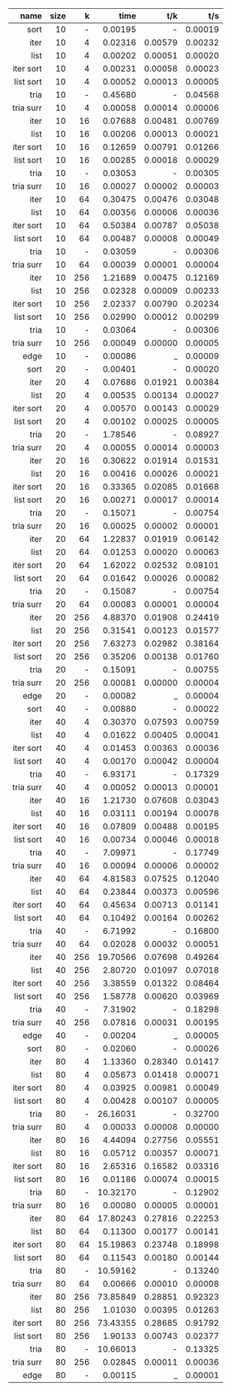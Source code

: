 |      name | size |   k |     time |     t/k |     t/s |
|----------:|-----:|----:|---------:|--------:|--------:|
|      sort |   10 |   - |  0.00195 |       - | 0.00019 |
|      iter |   10 |   4 |  0.02316 | 0.00579 | 0.00232 |
|      list |   10 |   4 |  0.00202 | 0.00051 | 0.00020 |
| iter sort |   10 |   4 |  0.00231 | 0.00058 | 0.00023 |
| list sort |   10 |   4 |  0.00052 | 0.00013 | 0.00005 |
|      tria |   10 |   - |  0.45680 |       - | 0.04568 |
| tria surr |   10 |   4 |  0.00058 | 0.00014 | 0.00006 |
|      iter |   10 |  16 |  0.07688 | 0.00481 | 0.00769 |
|      list |   10 |  16 |  0.00206 | 0.00013 | 0.00021 |
| iter sort |   10 |  16 |  0.12659 | 0.00791 | 0.01266 |
| list sort |   10 |  16 |  0.00285 | 0.00018 | 0.00029 |
|      tria |   10 |   - |  0.03053 |       - | 0.00305 |
| tria surr |   10 |  16 |  0.00027 | 0.00002 | 0.00003 |
|      iter |   10 |  64 |  0.30475 | 0.00476 | 0.03048 |
|      list |   10 |  64 |  0.00356 | 0.00006 | 0.00036 |
| iter sort |   10 |  64 |  0.50384 | 0.00787 | 0.05038 |
| list sort |   10 |  64 |  0.00487 | 0.00008 | 0.00049 |
|      tria |   10 |   - |  0.03059 |       - | 0.00306 |
| tria surr |   10 |  64 |  0.00039 | 0.00001 | 0.00004 |
|      iter |   10 | 256 |  1.21689 | 0.00475 | 0.12169 |
|      list |   10 | 256 |  0.02328 | 0.00009 | 0.00233 |
| iter sort |   10 | 256 |  2.02337 | 0.00790 | 0.20234 |
| list sort |   10 | 256 |  0.02990 | 0.00012 | 0.00299 |
|      tria |   10 |   - |  0.03064 |       - | 0.00306 |
| tria surr |   10 | 256 |  0.00049 | 0.00000 | 0.00005 |
|      edge |   10 |   - |  0.00086 |       _ | 0.00009 |
|      sort |   20 |   - |  0.00401 |       - | 0.00020 |
|      iter |   20 |   4 |  0.07686 | 0.01921 | 0.00384 |
|      list |   20 |   4 |  0.00535 | 0.00134 | 0.00027 |
| iter sort |   20 |   4 |  0.00570 | 0.00143 | 0.00029 |
| list sort |   20 |   4 |  0.00102 | 0.00025 | 0.00005 |
|      tria |   20 |   - |  1.78546 |       - | 0.08927 |
| tria surr |   20 |   4 |  0.00055 | 0.00014 | 0.00003 |
|      iter |   20 |  16 |  0.30622 | 0.01914 | 0.01531 |
|      list |   20 |  16 |  0.00416 | 0.00026 | 0.00021 |
| iter sort |   20 |  16 |  0.33365 | 0.02085 | 0.01668 |
| list sort |   20 |  16 |  0.00271 | 0.00017 | 0.00014 |
|      tria |   20 |   - |  0.15071 |       - | 0.00754 |
| tria surr |   20 |  16 |  0.00025 | 0.00002 | 0.00001 |
|      iter |   20 |  64 |  1.22837 | 0.01919 | 0.06142 |
|      list |   20 |  64 |  0.01253 | 0.00020 | 0.00063 |
| iter sort |   20 |  64 |  1.62022 | 0.02532 | 0.08101 |
| list sort |   20 |  64 |  0.01642 | 0.00026 | 0.00082 |
|      tria |   20 |   - |  0.15087 |       - | 0.00754 |
| tria surr |   20 |  64 |  0.00083 | 0.00001 | 0.00004 |
|      iter |   20 | 256 |  4.88370 | 0.01908 | 0.24419 |
|      list |   20 | 256 |  0.31541 | 0.00123 | 0.01577 |
| iter sort |   20 | 256 |  7.63273 | 0.02982 | 0.38164 |
| list sort |   20 | 256 |  0.35206 | 0.00138 | 0.01760 |
|      tria |   20 |   - |  0.15091 |       - | 0.00755 |
| tria surr |   20 | 256 |  0.00081 | 0.00000 | 0.00004 |
|      edge |   20 |   - |  0.00082 |       _ | 0.00004 |
|      sort |   40 |   - |  0.00880 |       - | 0.00022 |
|      iter |   40 |   4 |  0.30370 | 0.07593 | 0.00759 |
|      list |   40 |   4 |  0.01622 | 0.00405 | 0.00041 |
| iter sort |   40 |   4 |  0.01453 | 0.00363 | 0.00036 |
| list sort |   40 |   4 |  0.00170 | 0.00042 | 0.00004 |
|      tria |   40 |   - |  6.93171 |       - | 0.17329 |
| tria surr |   40 |   4 |  0.00052 | 0.00013 | 0.00001 |
|      iter |   40 |  16 |  1.21730 | 0.07608 | 0.03043 |
|      list |   40 |  16 |  0.03111 | 0.00194 | 0.00078 |
| iter sort |   40 |  16 |  0.07809 | 0.00488 | 0.00195 |
| list sort |   40 |  16 |  0.00734 | 0.00046 | 0.00018 |
|      tria |   40 |   - |  7.09971 |       - | 0.17749 |
| tria surr |   40 |  16 |  0.00094 | 0.00006 | 0.00002 |
|      iter |   40 |  64 |  4.81583 | 0.07525 | 0.12040 |
|      list |   40 |  64 |  0.23844 | 0.00373 | 0.00596 |
| iter sort |   40 |  64 |  0.45634 | 0.00713 | 0.01141 |
| list sort |   40 |  64 |  0.10492 | 0.00164 | 0.00262 |
|      tria |   40 |   - |  6.71992 |       - | 0.16800 |
| tria surr |   40 |  64 |  0.02028 | 0.00032 | 0.00051 |
|      iter |   40 | 256 | 19.70566 | 0.07698 | 0.49264 |
|      list |   40 | 256 |  2.80720 | 0.01097 | 0.07018 |
| iter sort |   40 | 256 |  3.38559 | 0.01322 | 0.08464 |
| list sort |   40 | 256 |  1.58778 | 0.00620 | 0.03969 |
|      tria |   40 |   - |  7.31902 |       - | 0.18298 |
| tria surr |   40 | 256 |  0.07816 | 0.00031 | 0.00195 |
|      edge |   40 |   - |  0.00204 |       _ | 0.00005 |
|      sort |   80 |   - |  0.02060 |       - | 0.00026 |
|      iter |   80 |   4 |  1.13360 | 0.28340 | 0.01417 |
|      list |   80 |   4 |  0.05673 | 0.01418 | 0.00071 |
| iter sort |   80 |   4 |  0.03925 | 0.00981 | 0.00049 |
| list sort |   80 |   4 |  0.00428 | 0.00107 | 0.00005 |
|      tria |   80 |   - | 26.16031 |       - | 0.32700 |
| tria surr |   80 |   4 |  0.00033 | 0.00008 | 0.00000 |
|      iter |   80 |  16 |  4.44094 | 0.27756 | 0.05551 |
|      list |   80 |  16 |  0.05712 | 0.00357 | 0.00071 |
| iter sort |   80 |  16 |  2.65316 | 0.16582 | 0.03316 |
| list sort |   80 |  16 |  0.01186 | 0.00074 | 0.00015 |
|      tria |   80 |   - | 10.32170 |       - | 0.12902 |
| tria surr |   80 |  16 |  0.00080 | 0.00005 | 0.00001 |
|      iter |   80 |  64 | 17.80243 | 0.27816 | 0.22253 |
|      list |   80 |  64 |  0.11300 | 0.00177 | 0.00141 |
| iter sort |   80 |  64 | 15.19863 | 0.23748 | 0.18998 |
| list sort |   80 |  64 |  0.11543 | 0.00180 | 0.00144 |
|      tria |   80 |   - | 10.59162 |       - | 0.13240 |
| tria surr |   80 |  64 |  0.00666 | 0.00010 | 0.00008 |
|      iter |   80 | 256 | 73.85849 | 0.28851 | 0.92323 |
|      list |   80 | 256 |  1.01030 | 0.00395 | 0.01263 |
| iter sort |   80 | 256 | 73.43355 | 0.28685 | 0.91792 |
| list sort |   80 | 256 |  1.90133 | 0.00743 | 0.02377 |
|      tria |   80 |   - | 10.66013 |       - | 0.13325 |
| tria surr |   80 | 256 |  0.02845 | 0.00011 | 0.00036 |
|      edge |   80 |   - |  0.00115 |       _ | 0.00001 |
